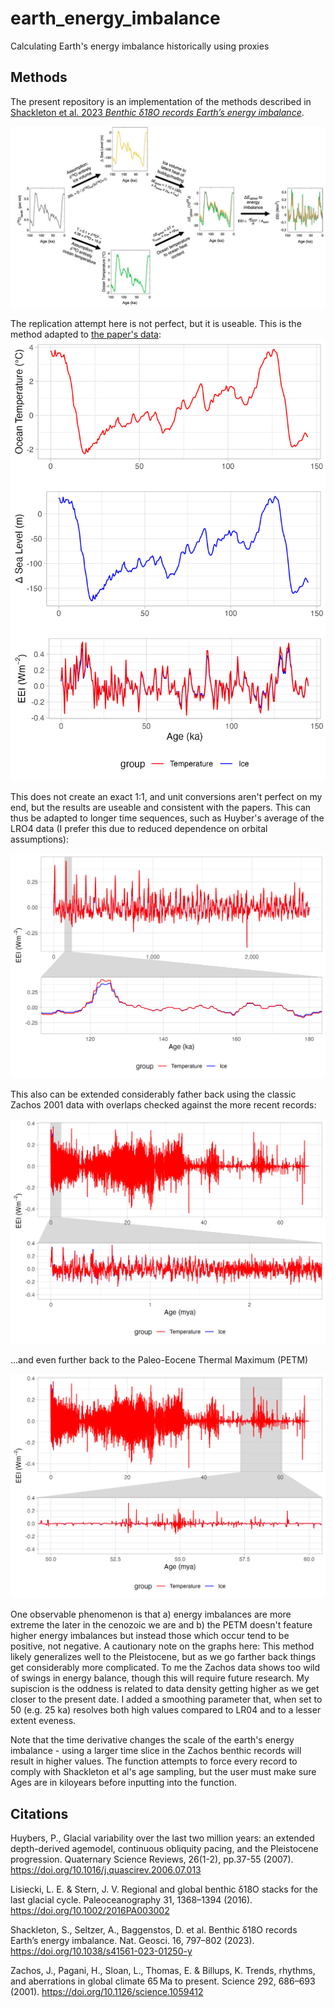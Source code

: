 # earth_energy_imbalance
 Calculating Earth's energy imbalance historically using proxies

## Methods
The present repository is an implementation of the methods described in [Shackleton et al. 2023 *Benthic δ18O records Earth’s energy imbalance*](https://www.nature.com/articles/s41561-023-01250-y). 

![Shackleton et al. 2023 methods](https://raw.githubusercontent.com/leedrake5/earth_energy_imbalance/master/paper_figures/shackleton_et_al_2023.JPG?)

The replication attempt here is not perfect, but it is useable. This is the method adapted to [the paper's data](https://doi.org/10.5281/zenodo.8237374):
![Present replication attempt](https://raw.githubusercontent.com/leedrake5/earth_energy_imbalance/master/outputs/calculations_check.jpeg?)

This does not create an exact 1:1, and unit conversions aren't perfect on my end, but the results are useable and consistent with the papers. This can thus be adapted to longer time sequences, such as Huyber's average of the LRO4 data (I prefer this due to reduced dependence on orbital assumptions): 

![Huybers 2006 earth energy imbalance](https://raw.githubusercontent.com/leedrake5/earth_energy_imbalance/master/outputs/huybers_mis05.jpeg?)

This also can be extended considerably father back using the classic Zachos 2001 data with overlaps checked against the more recent records: 

![Zachos 2001 earth energy imbalance](https://raw.githubusercontent.com/leedrake5/earth_energy_imbalance/master/outputs/zachos_pleist.jpeg?)

...and even further back to the Paleo-Eocene Thermal Maximum (PETM)

![Zachos 2001 earth energy imbalance](https://raw.githubusercontent.com/leedrake5/earth_energy_imbalance/master/outputs/zachos_petm.jpeg?)

One observable phenomenon is that a) energy imbalances are more extreme the later in the cenozoic we are and b) the PETM doesn't feature higher energy imbalances but instead those which occur tend to be positive, not negative. A cautionary note on the graphs here: This method likely generalizes well to the Pleistocene, but as we go farther back things get considerably more complicated. To me the Zachos data shows too wild of swings in energy balance, though this will require future research. My supiscion is the oddness is related to data density getting higher as we get closer to the present date. I added a smoothing parameter that, when set to 50 (e.g. 25 ka) resolves both high values compared to LR04 and to a lesser extent eveness.

Note that the time derivative changes the scale of the earth's energy imbalance - using a larger time slice in the Zachos benthic records will result in higher values. The function attempts to force every record to comply with Shackleton et al's age sampling, but the user must make sure Ages are in kiloyears before inputting into the function. 

## Citations
Huybers, P., Glacial variability over the last two million years: an extended depth-derived agemodel, continuous obliquity pacing, and the Pleistocene progression. Quaternary Science Reviews, 26(1-2), pp.37-55 (2007). https://doi.org/10.1016/j.quascirev.2006.07.013


Lisiecki, L. E. & Stern, J. V. Regional and global benthic δ18O stacks for the last glacial cycle. Paleoceanography 31, 1368–1394 (2016). https://doi.org/10.1002/2016PA003002

Shackleton, S., Seltzer, A., Baggenstos, D. et al. Benthic δ18O records Earth’s energy imbalance. Nat. Geosci. 16, 797–802 (2023). https://doi.org/10.1038/s41561-023-01250-y

Zachos, J., Pagani, H., Sloan, L., Thomas, E. & Billups, K. Trends, rhythms, and aberrations in global climate 65 Ma to present. Science 292, 686–693 (2001). https://doi.org/10.1126/science.1059412 
